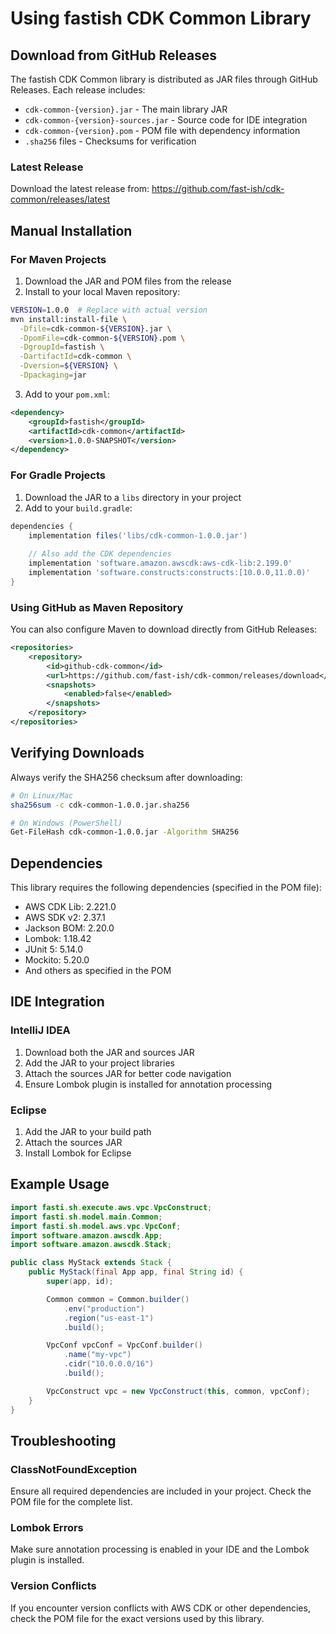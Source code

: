 # Using fastish CDK Common Library

## Download from GitHub Releases

The fastish CDK Common library is distributed as JAR files through GitHub Releases. Each release includes:

- `cdk-common-{version}.jar` - The main library JAR
- `cdk-common-{version}-sources.jar` - Source code for IDE integration
- `cdk-common-{version}.pom` - POM file with dependency information
- `.sha256` files - Checksums for verification

### Latest Release

Download the latest release from:
https://github.com/fast-ish/cdk-common/releases/latest

## Manual Installation

### For Maven Projects

1. Download the JAR and POM files from the release
2. Install to your local Maven repository:

```bash
VERSION=1.0.0  # Replace with actual version
mvn install:install-file \
  -Dfile=cdk-common-${VERSION}.jar \
  -DpomFile=cdk-common-${VERSION}.pom \
  -DgroupId=fastish \
  -DartifactId=cdk-common \
  -Dversion=${VERSION} \
  -Dpackaging=jar
```

3. Add to your `pom.xml`:

```xml
<dependency>
    <groupId>fastish</groupId>
    <artifactId>cdk-common</artifactId>
    <version>1.0.0-SNAPSHOT</version>
</dependency>
```

### For Gradle Projects

1. Download the JAR to a `libs` directory in your project
2. Add to your `build.gradle`:

```gradle
dependencies {
    implementation files('libs/cdk-common-1.0.0.jar')
    
    // Also add the CDK dependencies
    implementation 'software.amazon.awscdk:aws-cdk-lib:2.199.0'
    implementation 'software.constructs:constructs:[10.0.0,11.0.0)'
}
```

### Using GitHub as Maven Repository

You can also configure Maven to download directly from GitHub Releases:

```xml
<repositories>
    <repository>
        <id>github-cdk-common</id>
        <url>https://github.com/fast-ish/cdk-common/releases/download</url>
        <snapshots>
            <enabled>false</enabled>
        </snapshots>
    </repository>
</repositories>
```

## Verifying Downloads

Always verify the SHA256 checksum after downloading:

```bash
# On Linux/Mac
sha256sum -c cdk-common-1.0.0.jar.sha256

# On Windows (PowerShell)
Get-FileHash cdk-common-1.0.0.jar -Algorithm SHA256
```

## Dependencies

This library requires the following dependencies (specified in the POM file):
- AWS CDK Lib: 2.221.0
- AWS SDK v2: 2.37.1
- Jackson BOM: 2.20.0
- Lombok: 1.18.42
- JUnit 5: 5.14.0
- Mockito: 5.20.0
- And others as specified in the POM

## IDE Integration

### IntelliJ IDEA

1. Download both the JAR and sources JAR
2. Add the JAR to your project libraries
3. Attach the sources JAR for better code navigation
4. Ensure Lombok plugin is installed for annotation processing

### Eclipse

1. Add the JAR to your build path
2. Attach the sources JAR
3. Install Lombok for Eclipse

## Example Usage

```java
import fasti.sh.execute.aws.vpc.VpcConstruct;
import fasti.sh.model.main.Common;
import fasti.sh.model.aws.vpc.VpcConf;
import software.amazon.awscdk.App;
import software.amazon.awscdk.Stack;

public class MyStack extends Stack {
    public MyStack(final App app, final String id) {
        super(app, id);

        Common common = Common.builder()
            .env("production")
            .region("us-east-1")
            .build();

        VpcConf vpcConf = VpcConf.builder()
            .name("my-vpc")
            .cidr("10.0.0.0/16")
            .build();

        VpcConstruct vpc = new VpcConstruct(this, common, vpcConf);
    }
}
```

## Troubleshooting

### ClassNotFoundException

Ensure all required dependencies are included in your project. Check the POM file for the complete list.

### Lombok Errors

Make sure annotation processing is enabled in your IDE and the Lombok plugin is installed.

### Version Conflicts

If you encounter version conflicts with AWS CDK or other dependencies, check the POM file for the exact versions used by this library.